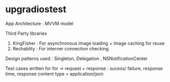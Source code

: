 # upgradiostest

App Architecture : MVVM model

Third Party libraries 

1. KingFisher : For asynchronous image loading + image caching for reuse
2. Rechablity : For interner connection checking 

Design patterns used : Singleton, Delegation , NSNotificationCenter

Test cases written for for -> request + response : sucess/ failure, response time, response content type = application/json
